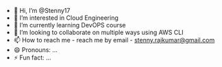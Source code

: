 - 👋 Hi, I’m @Stenny17
- 👀 I’m interested in Cloud Engineering
- 🌱 I’m currently learning DevOPS course
- 💞️ I’m looking to collaborate on multiple ways using AWS CLI
- 📫 How to reach me - reach me by email - stenny.rajkumar@gmail.com
- 😄 Pronouns: ...
- ⚡ Fun fact: ...

<!---
Stenny17/Stenny17 is a ✨ special ✨ repository because its `README.md` (this file) appears on your GitHub profile.
You can click the Preview link to take a look at your changes.
--->
